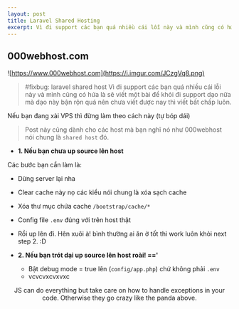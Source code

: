 ```yaml
---
layout: post
title: Laravel Shared Hosting
excerpt: Vì đi support các bạn quá nhiều cái lỗi này và mình cũng có hứa là sẽ viết một bài để khỏi đi support dạo nữa mà dạo này bận rộn quá nên chưa viết được nay thì viết bất chấp luôn.
---
```


## 000webhost.com

![https://www.000webhost.com](https://i.imgur.com/JCzgVq8.png)

> #fixbug: laravel shared host
>Vì đi support các bạn quá nhiều cái lỗi này và mình cũng có hứa là sẽ viết một bài để khỏi đi support dạo nữa mà dạo này bận rộn quá nên chưa viết được nay thì viết bất chấp luôn.

Nếu bạn đang xài VPS thì đừng làm theo cách này (tự bóp  dái)
>Post này cũng dành cho các host mà bạn nghĩ nó như 000webhost nói chung là `shared host` đó.



+ **1. Nếu bạn chưa up source lên host** 

Các bước bạn cần làm là:
  + Dừng server lại nha
  + Clear cache này nọ các kiểu nói chung là xóa sạch cache
  + Xóa thư mục chứa cache `/bootstrap/cache/*`
  + Config file `.env` đúng với trên host thật
  + Rồi up lên đi. Hên xuôi à! bình thường ai ăn ở tốt thì work luôn khỏi next step 2. :D

+ **2. Nếu bạn trót dại up source lên host roài! =='**
  + Bật debug mode = true lên (`config/app.php`) chứ không phải `.env`
  + vcvcvxcvxvxc

<p align="center" class="pre">
JS can do everything but take care on how to handle exceptions in your code. Otherwise they go crazy like the panda above.
</p>


